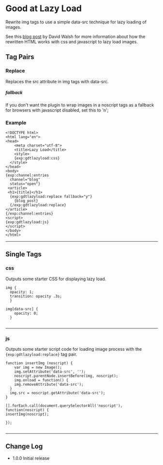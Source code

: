 # Good at Lazy Load
Rewrite img tags to use a simple data-src technique for lazy loading of images.

See this [blog post](https://davidwalsh.name/lazyload-image-fade) by David Walsh for more information 
about how the rewritten HTML works with css and javascript to lazy load images.

## Tag Pairs

### Replace

Replaces the src attribute in img tags with data-src.

##### fallback

If you don't want the plugin to wrap images in a noscript tags as 
a fallback for browsers with javascript disabled, set this to 'n';


### Example

```
<!DOCTYPE html>
<html lang="en">
<head>
	<meta charset="utf-8">
	<title>Lazy Load</title>
	<style>
  	{exp:gdtlazyload:css}
  </style>
</head>
<body>
{exp:channel:entries
  channel="blog"
  status="open"}
 <article> 
 <h1>{title}</h1>
  {exp:gdtlazyload:replace fallback="y"}
    {blog_post}
  {/exp:gdtlazyload:replace}
</article>
{/exp:channel:entries}
<script>
{exp:gdtlazyload:js}
</script>
</body>
</html>
```

---

## Single Tags

### css

Outputs some starter CSS for displaying lazy load. 

```
img {
  opacity: 1;
  transition: opacity .3s;
  }
  
img[data-src] {
    opacity: 0;
  }
  
```
---

### js

Outputs some starter script code for loading image process with the ```{exp:gdtlazyload:replace}``` tag pair.

```
function insertImg (noscript) {   
    var img = new Image();
    img.setAttribute('data-src', '');
    noscript.parentNode.insertBefore(img, noscript);
    img.onload = function() {
    img.removeAttribute('data-src');
  }
  img.src = noscript.getAttribute('data-src');
}

[].forEach.call(document.querySelectorAll('noscript'), function(noscript) {
insertImg(noscript);
 
});
          
```
---




## Change Log
 - 1.0.0 Initial release
